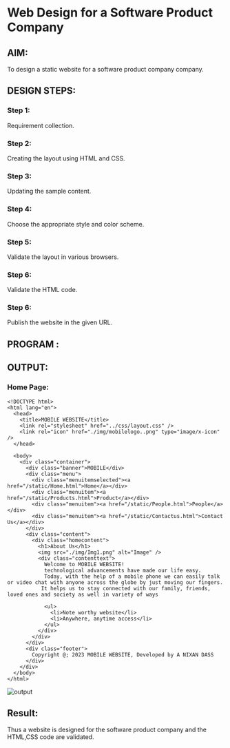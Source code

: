 # Web Design for a Software Product Company

## AIM:

To design a static website for a software product company company.

## DESIGN STEPS:

### Step 1:

Requirement collection.

### Step 2:

Creating the layout using HTML and CSS.

### Step 3:

Updating the sample content.

### Step 4:

Choose the appropriate style and color scheme.

### Step 5:

Validate the layout in various browsers.

### Step 6:

Validate the HTML code.

### Step 6:

Publish the website in the given URL.

## PROGRAM :

## OUTPUT:

### Home Page:

```
<!DOCTYPE html>
<html lang="en">
  <head>
    <title>MOBILE WEBSITE</title>
    <link rel="stylesheet" href="../css/layout.css" />
    <link rel="icon" href="./img/mobilelogo..png" type="image/x-icon" />
  </head>

  <body>
    <div class="container">
      <div class="banner">MOBILE</div>
      <div class="menu">
        <div class="menuitemselected"><a href="/static/Home.html">Home</a></div>
        <div class="menuitem"><a href="/static/Products.html">Product</a></div>
        <div class="menuitem"><a href="/static/People.html">People</a></div>
        <div class="menuitem"><a href="/static/Contactus.html">Contact Us</a></div>
      </div>
      <div class="content">
        <div class="homecontent">
          <h1>About Us</h1>
          <img src="./img/Img1.png" alt="Image" />
          <div class="contenttext">
            Welcome to MOBILE WEBSITE!
            technological advancements have made our life easy. 
            Today, with the help of a mobile phone we can easily talk or video chat with anyone across the globe by just moving our fingers.
           It helps us to stay connected with our family, friends, loved ones and society as well in variety of ways 

            <ul>
              <li>Note worthy website</li>
              <li>Anywhere, anytime access</li>
            </ul>
          </div>
        </div>
      </div>
      <div class="footer">
        Copyright @; 2023 MOBILE WEBSITE, Developed by A NIXAN DASS
      </div>
    </div>
  </body>
</html>
```
![output](./images/homepage.jpg)

## Result:

Thus a website is designed for the software product company and the HTML,CSS code are validated.

